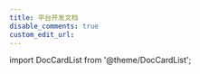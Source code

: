 ```yaml
---
title: 平台开发文档
disable_comments: true
custom_edit_url:
---
```


import DocCardList from '@theme/DocCardList';

<DocCardList />
